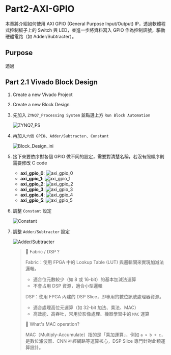 # Part2-AXI-GPIO

本章將介紹如何使用 AXI GPIO (General Purpose Input/Output) IP，透過軟體程式控制板子上的 Switch 與 LED，並進一步將資料寫入 GPIO 作為控制訊號，驅動硬體電路（如 Adder/Subtracter）。

## Purpose  
透過

## Part 2.1 Vivado Block Design

1.  Create a new Vivado Project  

2.  Create a new Block Design

3.  先加入 `ZYNQ7_Processing System` 並點選上方 `Run Block Automation`  

    ![ZYNQ7_PS](./png/ZYNQ7_PS.png)

4.  再加入`六個 GPIO`、`Adder/Subtracter`、`Constant`  

    ![Block_Design_ini](./png/Block_Design_ini.png)

5.  接下來要依序對各個 GPIO 做不同的設定，需要對清楚名稱，若沒有照順序則需要修改 C code  
    -   **axi_gpio_0**:  ![axi_gpio_0](./png/GPIO_0.png)  
    -   **axi_gpio_1**:  ![axi_gpio_1](./png/GPIO_1.png)  
    -   **axi_gpio_2**:  ![axi_gpio_2](./png/GPIO_2.png)  
    -   **axi_gpio_3**:  ![axi_gpio_3](./png/GPIO_3.png)  
    -   **axi_gpio_4**:  ![axi_gpio_4](./png/GPIO_4.png)  
    -   **axi_gpio_5**:  ![axi_gpio_5](./png/GPIO_5.png)  

6.  調整 `Constant` 設定  

    ![Constant](./png/Constant.png)

7.  調整 `Adder/Subtracter` 設定

    ![Adder/Subtracter](./png/Adder_Subtracter.png)

    >📌 Fabric / DSP ?
    >
    >Fabric：使用 FPGA 中的 Lookup Table (LUT) 與邏輯閘來實現加減法邏輯。  
    >-   適合位元數較少（如 8 或 16-bit）的基本加減法運算  
    >-   不會占用 DSP 資源，適合小型邏輯  
    >
    >DSP：使用 FPGA 內建的 DSP Slice，即專用的數位訊號處理器資源。  
    >-  適合處理高位元運算（如 32-bit 加法、乘法、MAC）  
    >-  高效能、高吞吐，常用於影像處理、機器學習中的 `MAC` 運算  
    >
    >📌 What's MAC operation?  
    >
    >MAC（Multiply-Accumulate）指的是「乘加運算」，例如 `a × b + c`，是數位濾波器、CNN 神經網路等運算核心，DSP Slice 專門針對此類運算設計。